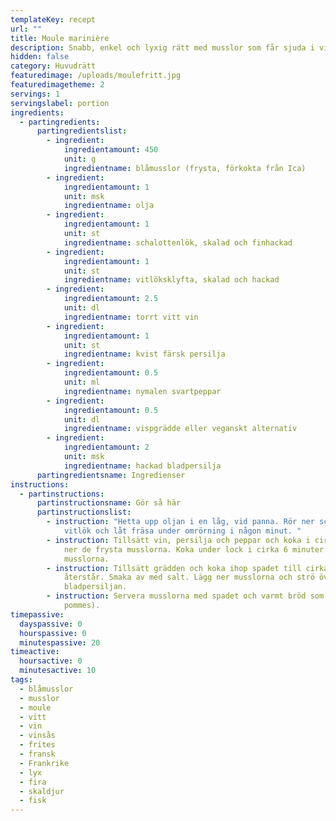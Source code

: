 ```yaml
---
templateKey: recept
url: ""
title: Moule marinière
description: Snabb, enkel och lyxig rätt med musslor som får sjuda i vin och grädde.
hidden: false
category: Huvudrätt
featuredimage: /uploads/moulefritt.jpg
featuredimagetheme: 2
servings: 1
servingslabel: portion
ingredients:
  - partingredients:
      partingredientslist:
        - ingredient:
            ingredientamount: 450
            unit: g
            ingredientname: blåmusslor (frysta, förkokta från Ica)
        - ingredient:
            ingredientamount: 1
            unit: msk
            ingredientname: olja
        - ingredient:
            ingredientamount: 1
            unit: st
            ingredientname: schalottenlök, skalad och finhackad
        - ingredient:
            ingredientamount: 1
            unit: st
            ingredientname: vitlöksklyfta, skalad och hackad
        - ingredient:
            ingredientamount: 2.5
            unit: dl
            ingredientname: torrt vitt vin
        - ingredient:
            ingredientamount: 1
            unit: st
            ingredientname: kvist färsk persilja
        - ingredient:
            ingredientamount: 0.5
            unit: ml
            ingredientname: nymalen svartpeppar
        - ingredient:
            ingredientamount: 0.5
            unit: dl
            ingredientname: vispgrädde eller veganskt alternativ
        - ingredient:
            ingredientamount: 2
            unit: msk
            ingredientname: hackad bladpersilja
      partingredientsname: Ingredienser
instructions:
  - partinstructions:
      partinstructionsname: Gör så här
      partinstructionslist:
        - instruction: "Hetta upp oljan i en låg, vid panna. Rör ner schalottenlök och
            vitlök och låt fräsa under omrörning i någon minut. "
        - instruction: Tillsätt vin, persilja och peppar och koka i cirka 2 minuter. Lägg
            ner de frysta musslorna. Koka under lock i cirka 6 minuter. Ta upp
            musslorna.
        - instruction: Tillsätt grädden och koka ihop spadet till cirka halva mängden
            återstår. Smaka av med salt. Lägg ner musslorna och strö över
            bladpersiljan.
        - instruction: Servera musslorna med spadet och varmt bröd som tillbehör (alt.
            pommes).
timepassive:
  dayspassive: 0
  hourspassive: 0
  minutespassive: 20
timeactive:
  hoursactive: 0
  minutesactive: 10
tags:
  - blåmusslor
  - musslor
  - moule
  - vitt
  - vin
  - vinsås
  - frites
  - fransk
  - Frankrike
  - lyx
  - fira
  - skaldjur
  - fisk
---
```

